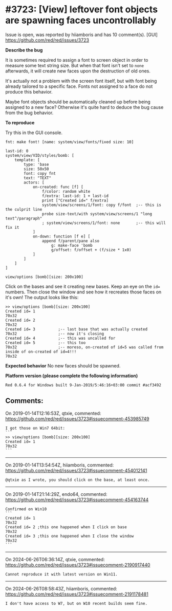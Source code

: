 
#3723: [View] leftover font objects are spawning faces uncontrollably
================================================================================
Issue is open, was reported by hiiamboris and has 10 comment(s).
[GUI]
<https://github.com/red/red/issues/3723>

**Describe the bug**

It is sometimes required to assign a font to screen object in order to measure some text string size. But when that font isn't set to `none` afterwards, it will create new faces upon the destruction of old ones.

It's actually not a problem with the screen font itself, but with font being already tailored to a specific face. Fonts not assigned to a face do not produce this behavior.

Maybe font objects should be automatically cleaned up before being assigned to a new face? Otherwise it's quite hard to deduce the bug cause from the bug behavior.

**To reproduce**

Try this in the GUI console.
```
fnt: make font! [name: system/view/fonts/fixed size: 10]

last-id: 0
system/view/VID/styles/bomb: [
	template: [
		type: 'base
		size: 50x50
		font: copy fnt
		text: "TEXT"
		actors: [
			on-created: func [f] [
				f/color: random white
				f/extra: last-id: 1 + last-id
				print ["Created id=" f/extra]
				system/view/screens/1/font: copy f/font  ;-- this is the culprit line
				probe size-text/with system/view/screens/1 "long text^/paragraph"
				; system/view/screens/1/font: none       ;-- this will fix it
			]
			on-down: function [f e] [
				append f/parent/pane also
					g: make-face 'bomb
					g/offset: f/offset + (f/size * 1x0)
			]
		]
	]
]

view/options [bomb][size: 200x100]
```

Click on the bases and see it creating new bases. Keep an eye on the `id=` numbers.
Then close the window and see how it recreates those faces on it's own!
The output looks like this:
```
>> view/options [bomb][size: 200x100]
Created id= 1
70x32
Created id= 2
70x32
Created id= 3          ;-- last base that was actually created
70x32                  ;-- now it's closing
Created id= 4          ;-- this was uncalled for
Created id= 5          ;-- this too
70x32                  ;-- moreso, on-created of id=5 was called from inside of on-created of id=4!!!
70x32
```

**Expected behavior**
No new faces should be spawned.

**Platform version (please complete the following information)**
```
Red 0.6.4 for Windows built 9-Jan-2019/5:46:16+03:00 commit #acf3492
```



Comments:
--------------------------------------------------------------------------------

On 2019-01-14T12:16:53Z, qtxie, commented:
<https://github.com/red/red/issues/3723#issuecomment-453985749>

    I got those on Win7 64bit:
    ```
    >> view/options [bomb][size: 200x100]
    Created id= 1
    70x32
    ```

--------------------------------------------------------------------------------

On 2019-01-14T13:54:54Z, hiiamboris, commented:
<https://github.com/red/red/issues/3723#issuecomment-454012141>

    @qtxie as I wrote, you should click on the base, at least once.

--------------------------------------------------------------------------------

On 2019-01-14T21:14:29Z, endo64, commented:
<https://github.com/red/red/issues/3723#issuecomment-454163744>

    Confirmed on Win10
    ```
    Created id= 1
    70x32
    Created id= 2 ;this one happened when I click on base
    70x32
    Created id= 3 ;this one happened when I close the window
    70x32
    ```

--------------------------------------------------------------------------------

On 2024-06-26T06:36:14Z, qtxie, commented:
<https://github.com/red/red/issues/3723#issuecomment-2190917440>

    Cannot reproduce it with latest version on Win11.

--------------------------------------------------------------------------------

On 2024-06-26T08:58:43Z, hiiamboris, commented:
<https://github.com/red/red/issues/3723#issuecomment-2191178481>

    I don't have access to W7, but on W10 recent builds seem fine.

